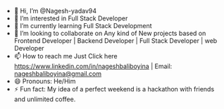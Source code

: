 - 👋 Hi, I’m @Nagesh-yadav94
- 👀 I’m interested in Full Stack Developer
- 🌱 I’m currently learning Full Stack Development
- 💞️ I’m looking to collaborate on Any kind of New projects based on Frontend Developer | Backend Developer | Full Stack Developer | web Developer
- 📫 How to reach me Just Click here https://www.linkedin.com/in/nageshbaliboyina | Email: nageshbaliboyina@gmail.com 
- 😄 Pronouns: He/Him
- ⚡ Fun fact: My idea of a perfect weekend is a hackathon with friends and unlimited coffee.

<!---
Nagesh-yadav94/Nagesh-yadav94 is a ✨ special ✨ repository because its `README.md` (this file) appears on your GitHub profile.
You can click the Preview link to take a look at your changes.
--->
